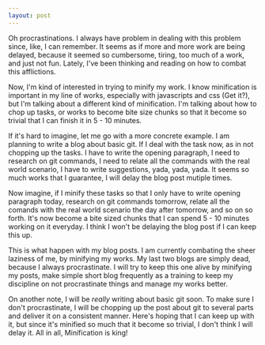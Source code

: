 ```yaml
---
layout: post
---
```


Oh procrastinations. I always have problem in dealing with this problem since, like, I can remember. It seems as if more and more work are being delayed, because it seemed so cumbersome, tiring, too much of a work, and just not fun. Lately, I've been thinking and reading on how to combat this afflictions.

Now, I'm kind of interested in trying to minify my work. I know minification is important in my line of works, especially with javascripts and css (Get it?), but I'm talking about a different kind of minification. I'm talking about how to chop up tasks, or works to become bite size chunks so that it become so trivial that I can finish it in 5 - 10 minutes.

If it's hard to imagine, let me go with a more concrete example. I am planning to write a blog about basic git. If I deal with the task now, as in not chopping up the tasks. I have to write the opening paragraph, I need to research on git commands, I need to relate all the commands with the real world scenario, I have to write suggestions, yada, yada, yada. It seems so much works that I guarantee, I will delay the blog post mutiple times.

Now imagine, if I minify these tasks so that I only have to write opening paragraph today, research on git commands tomorrow, relate all the comands with the real world scenario the day after tomorrow, and so on so forth. It's now become a bite sized chunks that I can spend 5 - 10 minutes working on it everyday. I think I won't be delaying the blog post if I can keep this up.

This is what happen with my blog posts. I am currently combating the sheer laziness of me, by minifying my works. My last two blogs are simply dead, because I always procrastinate. I will try to keep this one alive by minifying my posts, make simple short blog frequently as a training to keep my discipline on not procrastinate things and manage my works better.

On another note, I will be *really* writing about basic git soon. To make sure I don't procrastinate, I will be chopping up the post about git to several parts and deliver it on a consistent manner. Here's hoping that I can keep up with it, but since it's minified so much that it become so trivial, I don't think I will delay it. All in all, Minification is king!